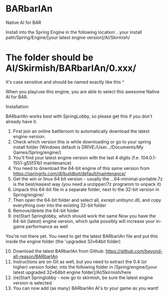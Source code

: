# BARbarIAn
 Native AI for BAR

Install into the Spring Engine in the following location:
..your install path/Spring/Engine/[your latest engine version]/AI/Skirmish/

# The folder should be AI/Skirmish/BARbarIAn/0.xxx/
It's case sensitive and should be named exactly like this ^

When you play/use this engine, you are able to select this awesome Native AI for BAR.


Installation:

BARbarIAn works best with SpringLobby, so please get this if you don't already have it.
 
1. First join an online battleroom to automatically download the latest engine-version.
2. Check which version this is while downloading or go to your spring install folder (Windows default is DRIVE:/User.../Documents/My Games/Spring/engine/)
3. You'll find your latest engine version with the last 4 digits (f.e. 104.0.1-1551-g55f31b1 maintenance)
4. You need to download the 64-bit engine of this same version from https://springrts.com/dl/buildbot/default/maintenance/
5. Get the win or linux 64 bit version - usually the ...64-minimal-portable.7z is the best/easiest way (you need a unzipper/7z programm to unpack it)
6. Unpack this 64-bit file in a separate folder, next to the 32-bit version in Spring/engine/
7. Then open the 64-bit folder and select all, except unitsync.dll, and copy everything over into the existing 32-bit folder
8. Remove/delete the 64-bit folder
9. (re)Start Springlobby, which should work the same
Now you have the 64-bit (latest) engine version, which quite possibly will increase your in-game performance as well

You're not there yet.
You need to get the latest BARbarIAn file and put this inside the engine folder (the 'upgraded 32»64bit folder)

10. Download the latest BARbarIAn from Github: https://github.com/beyond-all-reason/BARbarIAn
11. Instructions are on Git as well, but you need to extract the 0.4 (or higher) version folder, into the following folder in /Spring/engine/[your latest upgraded 32»64bit engine folder]/AI/Skirmish/here
12. (re)Start Springlobby - now go to skirmish, be sure the latest engine version is selected
13. You can now add (as many) BARbarIAn AI's to your game as you want!

